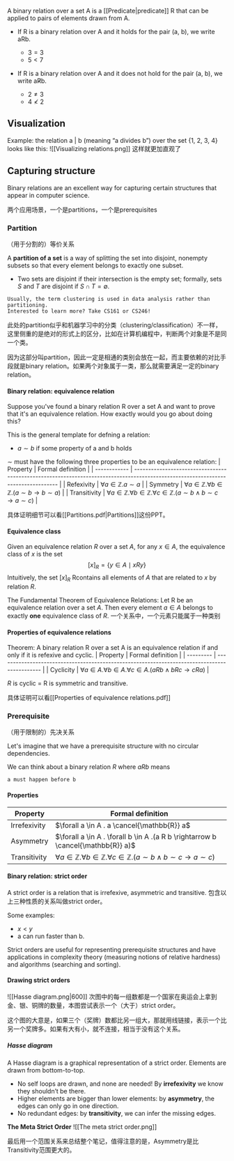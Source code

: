 
A binary relation over a set A is a [[Predicate|predicate]] R that can be applied to pairs of elements drawn from A.

- If R is a binary relation over A and it holds for the pair (a, b), we write aRb.
	- $3=3$
	- $5<7$

- If R is a binary relation over A and it does not hold for the pair (a, b), we write aR̸b.
	- $2 \ne 3$
	- $4 \nless 2$

## Visualization

Example: the relation a | b (meaning “a divides b”) over the set {1, 2, 3, 4} looks like this:
![[Visualizing relations.png]]
这样就更加直观了

## Capturing structure

Binary relations are an excellent way for capturing certain structures that appear in computer science.

两个应用场景，一个是partitions，一个是prerequisites

### Partition
（用于分割的）等价关系

A **partition of a set** is a way of splitting the set into disjoint, nonempty subsets so that every element belongs to exactly one subset.
- Two sets are disjoint if their intersection is the empty set; formally, sets $S$ and $T$ are disjoint if $S\cap T = \emptyset$.

```
Usually, the term clustering is used in data analysis rather than partitioning.
Interested to learn more? Take CS161 or CS246!
```
此处的partition似乎和机器学习中的分类（clustering/classification）不一样，这里侧重的是绝对的形式上的区分，比如在计算机编程中，判断两个对象是不是同一个类。

因为这部分叫partition，因此一定是相通的类别会放在一起，而主要依赖的对比手段就是binary relation。如果两个对象属于一类，那么就需要满足一定的binary relation。

#### Binary relation: equivalence relation

Suppose you've found a binary relation R over a set A and want to prove that it's an equivalence relation.
How exactly would you go about doing this?

This is the general template for defning a relation:
- $a \sim b$ if some property of a and b holds

$\sim$ must have the following three properties to be an equivalence relation:
| Property     | Formal definition                                                                                                                 |
| ------------ | --------------------------------------------------------------------------------------------------------------------------------- |
| Refexivity   | $∀a ∈ ℤ. a \sim a$                                                                                                                |
| Symmetry     | $\forall a \in \mathbb{Z} . \forall b \in \mathbb{Z} .(a \sim b \rightarrow b \sim a)$                                            |
| Transitivity | $\forall a \in \mathbb{Z} . \forall b \in \mathbb{Z} . \forall c \in \mathbb{Z} .(a \sim b \wedge b \sim c \rightarrow a \sim c)$ | 

具体证明细节可以看[[Partitions.pdf|Partitions]]这份PPT。

#### Equivalence class

Given an equivalence relation $R$ over a set $A$, for any $x \in A$, the equivalence class of $x$ is the set
$$[x]_{R}=\{y \in A \mid x R y\}$$
Intuitively, the set $[x]_{R}$ Rcontains all elements of $A$ that are related to $x$ by relation $R$.

The Fundamental Theorem of Equivalence Relations: Let R be an equivalence relation over a set $A$. Then every element $a \in A$ belongs to exactly **one** equivalence class of $R$.
一个关系中，一个元素只能属于一种类别

#### Properties of equivalence relations

Theorem: A binary relation R over a set A is an equivalence relation if and only if it is refexive and cyclic.
| Property  | Formal definition                                                                             |
| --------- | --------------------------------------------------------------------------------------------- |
| Cyclicity | $\forall a \in A . \forall b \in A . \forall c \in A .(a R b \wedge b R c \rightarrow c R a)$ | 

$R$ is cyclic = R is symmetric and transitive.

具体证明可以看[[Properties of equivalence relations.pdf]]

### Prerequisite
（用于限制的）先决关系

Let's imagine that we have a prerequisite structure with no circular dependencies.

We can think about a binary relation $R$ where $aRb$ means
```
a must happen before b
```

#### Properties

| Property     | Formal definition                                                                                                                 |
| ------------ | --------------------------------------------------------------------------------------------------------------------------------- |
| Irrefexivity | $\forall a \in A . a \cancel{\mathbb{R}} a$                                                                                       |
| Asymmetry    | $\forall a \in A . \forall b \in A .(a R b \rightarrow b \cancel{\mathbb{R}} a)$                                                  | 
| Transitivity | $\forall a \in \mathbb{Z} . \forall b \in \mathbb{Z} . \forall c \in \mathbb{Z} .(a \sim b \wedge b \sim c \rightarrow a \sim c)$ |

#### Binary relation: strict order

A strict order is a relation that is irrefexive, asymmetric and transitive.
包含以上三种性质的关系叫做strict order。

Some examples:
- $x < y$
- a can run faster than b.

Strict orders are useful for representing prerequisite structures and have applications in complexity theory (measuring notions of relative hardness) and algorithms (searching and sorting).

#### Drawing strict orders

![[Hasse diagram.png|600]]
次图中的每一组数都是一个国家在奥运会上拿到金、银、铜牌的数量，本图尝试表示一个（大于）strict order。

这个图的大意是，如果三个（奖牌）数都比另一组大，那就用线链接，表示一个比另一个奖牌多。如果有大有小，就不连接，相当于没有这个关系。

##### Hasse diagram

A Hasse diagram is a graphical representation of a strict order.
Elements are drawn from bottom-to-top.

- No self loops are drawn, and none are needed! By **irrefexivity** we know they shouldn’t be there.
- Higher elements are bigger than lower elements: by **asymmetry**, the edges can only go in one direction.
- No redundant edges: by **transitivity**, we can infer the missing edges.

**The Meta Strict Order**
![[The meta strict order.png]]

最后用一个范围关系来总结整个笔记，值得注意的是，Asymmetry是比Transitivity范围更大的。